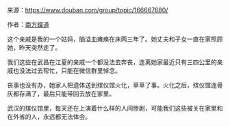 来源：https://www.douban.com/group/topic/166667680/

作者：[南方蝶道](https://www.douban.com/people/58969599/)

这个亲戚是我的一个姑妈，脑溢血瘫痪在床两三年了。她丈夫和子女一直在家照顾她，昨天突然走了。

我们这些在武昌在江夏的亲戚一个都没法去奔丧，连离她家最近只有三四公里的亲戚也没法过去帮忙，只能在微信群里悼念。

丧事也没有办，她家人把遗体送到殡仪馆火化，草草了事。火化之后，殡仪馆连骨灰都存满了，最后只能带回去放在家里。

武汉的殡仪馆里，每天还在上演着什么样的人间惨剧，可能我们这些被关在家里和在外省的人，永远都无法体会。

